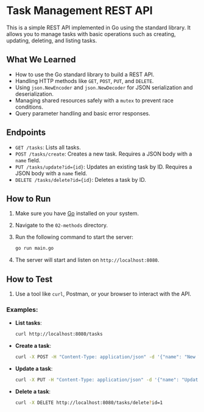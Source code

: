 # Task Management REST API

This is a simple REST API implemented in Go using the standard library. It allows you to manage tasks with basic operations such as creating, updating, deleting, and listing tasks.

## What We Learned

- How to use the Go standard library to build a REST API.
- Handling HTTP methods like `GET`, `POST`, `PUT`, and `DELETE`.
- Using `json.NewEncoder` and `json.NewDecoder` for JSON serialization and deserialization.
- Managing shared resources safely with a `mutex` to prevent race conditions.
- Query parameter handling and basic error responses.

## Endpoints

- `GET /tasks`: Lists all tasks.
- `POST /tasks/create`: Creates a new task. Requires a JSON body with a `name` field.
- `PUT /tasks/update?id={id}`: Updates an existing task by ID. Requires a JSON body with a `name` field.
- `DELETE /tasks/delete?id={id}`: Deletes a task by ID.

## How to Run

1. Make sure you have [Go](https://golang.org/dl/) installed on your system.
2. Navigate to the `02-methods` directory.
3. Run the following command to start the server:

   ```bash
   go run main.go
   ```

4. The server will start and listen on `http://localhost:8080`.

## How to Test

1. Use a tool like `curl`, Postman, or your browser to interact with the API.

### Examples:

- **List tasks**:

  ```bash
  curl http://localhost:8080/tasks
  ```

- **Create a task**:

  ```bash
  curl -X POST -H "Content-Type: application/json" -d '{"name": "New Task"}' http://localhost:8080/tasks/create
  ```

- **Update a task**:

  ```bash
  curl -X PUT -H "Content-Type: application/json" -d '{"name": "Updated Task"}' http://localhost:8080/tasks/update?id=1
  ```

- **Delete a task**:

  ```bash
  curl -X DELETE http://localhost:8080/tasks/delete?id=1
  ```